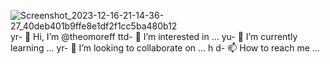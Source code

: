 ![Screenshot_2023-12-16-21-14-36-27_40deb401b9ffe8e1df2f1cc5ba480b12](https://github.com/theomoreff/theomoreff/assets/155037738/0bdebc46-034e-4b16-98af-9f232a55e133)
yr- 👋 Hi, I’m @theomoreff
ttd- 👀 I’m interested in ...
yu- 🌱 I’m currently learning ...
yr- 💞️ I’m looking to collaborate on ...
h d- 📫 How to reach me ...

<!---
theomoreff/theomoreff is a ✨ special ✨ repository because its `README.md` (this file) appears on your GitHub profile.
You can click the Preview link to take a look at your changes.
--->
